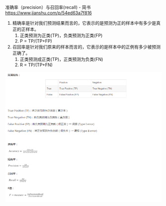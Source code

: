 准确率（precision）与召回率(recall) - 简书 https://www.jianshu.com/p/54ed63a7f816

1. 精确率是针对我们预测结果而言的，它表示的是预测为正的样本中有多少是真正的正样本。
    1. 正类预测为正类(TP)，负类预测为正类(FP) 
    2. P = TP/(TP+FP)
2. 召回率是针对我们原来的样本而言的，它表示的是样本中的正例有多少被预测正确了。
    1. 正类预测成正类(TP)，正类预测为负类(FN)
    2. R = TP/(TP+FN)

![图01.Precision-Recall.png](图01.Precision-Recall.png)